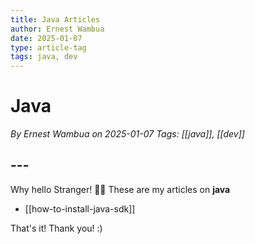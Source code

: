 ```yaml
---
title: Java Articles
author: Ernest Wambua
date: 2025-01-07
type: article-tag
tags: java, dev
---
```

# Java
_By Ernest Wambua on 2025-01-07_
_Tags: [[java]], [[dev]]_
## ---
Why hello Stranger! 👋😀
These are my articles on **java**

- [[how-to-install-java-sdk]]

That's it! Thank you! :)